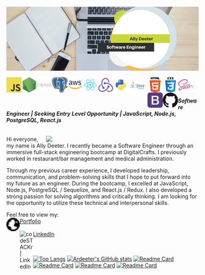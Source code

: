 [![Header](https://github.com/Ardeeter/Ardeeter/blob/main/AllyDeeter.png "Header")](https://allydeeter.netlify.app/)

<!-- <sup> JavaScript, React/Redux, JQuery, Node.js, Express, Python, Sequelize, PostgreSQL, AWS, HTML, CSS, SASS, Bootstrap, Flexbox, Github</sup> -->
<img align="left" alt="JavaScript" width="40px" src="https://raw.githubusercontent.com/github/explore/80688e429a7d4ef2fca1e82350fe8e3517d3494d/topics/javascript/javascript.png" />
<img align="left" alt="Node.js" width="40px" src="https://raw.githubusercontent.com/github/explore/80688e429a7d4ef2fca1e82350fe8e3517d3494d/topics/nodejs/nodejs.png" />
<img align="left" alt="Express" width="40px" src="https://raw.githubusercontent.com/github/explore/80688e429a7d4ef2fca1e82350fe8e3517d3494d/topics/express/express.png" />
<img align="left" alt="PostgreSQL" width="40px" src="https://raw.githubusercontent.com/github/explore/80688e429a7d4ef2fca1e82350fe8e3517d3494d/topics/postgresql/postgresql.png" />
<img align="left" alt="AWS" width="40px" src="https://raw.githubusercontent.com/github/explore/80688e429a7d4ef2fca1e82350fe8e3517d3494d/topics/aws/aws.png" />
<img align="left" alt="React" width="40px" src="https://raw.githubusercontent.com/github/explore/80688e429a7d4ef2fca1e82350fe8e3517d3494d/topics/react/react.png" />
<img align="left" alt="Redux" width="40px" src="https://raw.githubusercontent.com/github/explore/80688e429a7d4ef2fca1e82350fe8e3517d3494d/topics/redux/redux.png" />
<img align="left" alt="Python" width="40px" src="https://raw.githubusercontent.com/github/explore/78df643247d429f6cc873026c0622819ad797942/topics/python/python.png" />
<img align="left" alt="Java" width="50px" src="https://raw.githubusercontent.com/github/explore/78df643247d429f6cc873026c0622819ad797942/topics/java/java.png" />
<img align="left" alt="HTML5" width="40px" src="https://raw.githubusercontent.com/github/explore/80688e429a7d4ef2fca1e82350fe8e3517d3494d/topics/html/html.png" />
<img align="left" alt="CSS3" width="40px" src="https://raw.githubusercontent.com/github/explore/80688e429a7d4ef2fca1e82350fe8e3517d3494d/topics/css/css.png" />
<img align="left" alt="Sass" width="40px" src="https://raw.githubusercontent.com/github/explore/80688e429a7d4ef2fca1e82350fe8e3517d3494d/topics/sass/sass.png" />
<img align="left" alt="Bootstrap" width="40px" src="https://raw.githubusercontent.com/github/explore/80688e429a7d4ef2fca1e82350fe8e3517d3494d/topics/bootstrap/bootstrap.png" />
<img align="left" alt="GitHub" width="40px" src="https://raw.githubusercontent.com/github/explore/78df643247d429f6cc873026c0622819ad797942/topics/github/github.png" />
<br />
<br />


###### **Software Engineer | Seeking Entry Level Opportunity | JavaScript, Node.js, PostgreSQL, React.js**

<img align="right" src="https://media.giphy.com/media/fwbZnTftCXVocKzfxR/giphy.gif" width="400" height="auto" />

Hi everyone, my name is Ally Deeter. I recently became a Software Engineer through an immersive full-stack engineering bootcamp at DigitalCrafts. I previously worked in restaurant/bar management and medical administration.

Through my previous career experience, I developed leadership, communication, and problem-solving skills that I hope to put forward into my future as an engineer. During the bootcamp, I excelled at JavaScript, Node.js, PostgreSQL / Sequelize, and React.js / Redux. I also developed a strong passion for solving algorithms and critically thinking. I am looking for the opportunity to utilize these technical and interpersonal skills.

Feel free to view my:
<br />
[<img align="left" alt="codeSTACKr.com" width="35px" src="https://raw.githubusercontent.com/iconic/open-iconic/master/svg/globe.svg" />](https://www.allydeeter.dev)
[Portfolio](https://www.allydeeter.dev)
<br />
<br />
[<img align="left" alt="codeSTACKr | LinkedIn" width="35px" src="https://cdn.jsdelivr.net/npm/simple-icons@v3/icons/linkedin.svg" />](https://www.linkedin.com/in/ally-deeter/)
[LinkedIn](http://www.linkedin.com/in/ally-deeter)
<br />
<br />
<br />

[![Top Langs](https://github-readme-stats.vercel.app/api/top-langs/?username=Ardeeter&show_icons=true&theme=radical)](https://github.com/Ardeeter/github-readme-stats) 
[![Ardeeter's GitHub stats](https://github-readme-stats.vercel.app/api?username=Ardeeter&show_icons=true&theme=radical)](https://github.com/Ardeeter/github-readme-stats)
[![Readme Card](https://github-readme-stats.vercel.app/api/pin/?username=anjatmyers&repo=capstone&show_icons=true&theme=radical)](https://github.com/anjatmyers/capstone)
[![Readme Card](https://github-readme-stats.vercel.app/api/pin/?username=Ardeeter&repo=Ultimutt-match&show_icons=true&theme=radical)](https://github.com/Ardeeter/Ultimutt-match)
[![Readme Card](https://github-readme-stats.vercel.app/api/pin/?username=anjatmyers&repo=teamRedProject&show_icons=true&theme=radical)](https://github.com/anjatmyers/teamRedProject)
[![Readme Card](https://github-readme-stats.vercel.app/api/pin/?username=laynemag&repo=LayrFIVE&show_icons=true&theme=radical)](https://github.com/laynemag/LayrFIVE)

<!--
**Ardeeter/Ardeeter** is a ✨ _special_ ✨ repository because its `README.md` (this file) appears on your GitHub profile.

Here are some ideas to get you started:

- 🔭 I’m currently working on ...
- 🌱 I’m currently learning ...
- 👯 I’m looking to collaborate on ...
- 🤔 I’m looking for help with ...
- 💬 Ask me about ...
- 📫 How to reach me: ...
- 😄 Pronouns: ...
- ⚡ Fun fact: ...
-->
